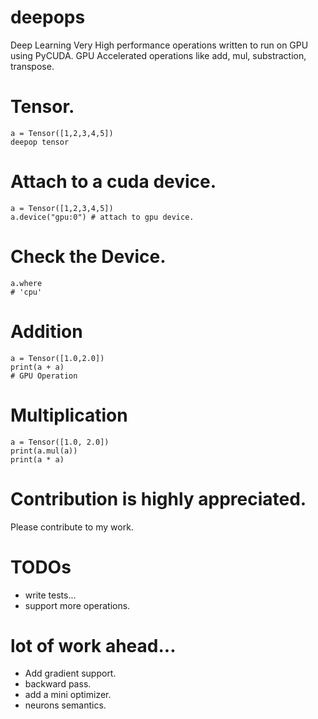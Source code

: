 # deepops
Deep Learning Very High performance operations written to run on GPU using PyCUDA.
GPU Accelerated operations like add, mul, substraction, transpose.

# Tensor.
```
a = Tensor([1,2,3,4,5])
deepop tensor 
```
# Attach to a cuda device.
```
a = Tensor([1,2,3,4,5])
a.device("gpu:0") # attach to gpu device.
```
# Check the Device.
```
a.where
# 'cpu'
```
# Addition
```
a = Tensor([1.0,2.0])
print(a + a)
# GPU Operation
```
# Multiplication
```
a = Tensor([1.0, 2.0])
print(a.mul(a))
print(a * a)
```

# Contribution is highly appreciated.
Please contribute to my work.

# TODOs
* write tests...
* support more operations.

# lot of work ahead...
* Add gradient support.
* backward pass.
* add a mini optimizer.
* neurons semantics.

